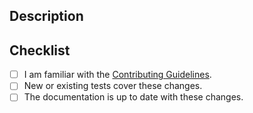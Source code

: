 ## Description
<!-- Standalone description of changes (will be included in CHANGELOG). -->
<!-- Reference any issues closed by this PR with "closes #1234". -->

## Checklist
- [ ] I am familiar with the [Contributing Guidelines](https://github.com/rapidsai/cudf/blob/HEAD/CONTRIBUTING.md).
- [ ] New or existing tests cover these changes.
- [ ] The documentation is up to date with these changes.
